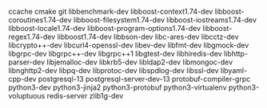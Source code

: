 ccache
cmake
git
libbenchmark-dev
libboost-context1.74-dev
libboost-coroutines1.74-dev
libboost-filesystem1.74-dev
libboost-iostreams1.74-dev
libboost-locale1.74-dev
libboost-program-options1.74-dev
libboost-regex1.74-dev
libboost1.74-dev
libbson-dev
libc-ares-dev
libcctz-dev
libcrypto++-dev
libcurl4-openssl-dev
libev-dev
libfmt-dev
libgmock-dev
libgrpc-dev
libgrpc++-dev
libgrpc++1
libgtest-dev
libhiredis-dev
libhttp-parser-dev
libjemalloc-dev
libkrb5-dev
libldap2-dev
libmongoc-dev
libnghttp2-dev
libpq-dev
libprotoc-dev
libspdlog-dev
libssl-dev
libyaml-cpp-dev
postgresql-13
postgresql-server-dev-13
protobuf-compiler-grpc
python3-dev
python3-jinja2
python3-protobuf
python3-virtualenv
python3-voluptuous
redis-server
zlib1g-dev
